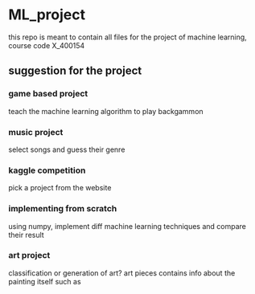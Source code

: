 # ML_project
this repo is meant to contain all files for the project of machine learning, course code X_400154

## suggestion for the project

### game based project
 teach the machine learning algorithm to play backgammon
### music project
 select songs and guess their genre
### kaggle competition
 pick a project from the website
### implementing from scratch
 using numpy, implement diff machine learning techniques and compare their result
### art project
 classification or generation of art? art pieces contains info about the painting itself such as 
		
